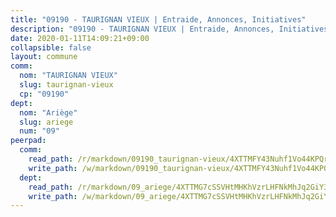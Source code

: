 ```yaml
---
title: "09190 - TAURIGNAN VIEUX | Entraide, Annonces, Initiatives"
description: "09190 - TAURIGNAN VIEUX | Entraide, Annonces, Initiatives"
date: 2020-01-11T14:09:21+09:00
collapsible: false
layout: commune
comm:
  nom: "TAURIGNAN VIEUX"
  slug: taurignan-vieux
  cp: "09190"
dept:
  nom: "Ariège"
  slug: ariege
  num: "09"
peerpad:
  comm:
    read_path: /r/markdown/09190_taurignan-vieux/4XTTMFY43Nuhf1Vo44KPQrcfnmUR25akh8jfHnqED9Z4CcGo8
    write_path: /w/markdown/09190_taurignan-vieux/4XTTMFY43Nuhf1Vo44KPQrcfnmUR25akh8jfHnqED9Z4CcGo8-K3TgUczfqY8SR1TQm3GAMvL9cbEC14WuGR7vKeZyF6sAHsRsDF5DESpqwNGZK2exk7r2WLir7moCSrydsMcLc2JnYYkR6nESNXN5bjtR1Wk6KLViLcKfWWfjUyREkWH9ELbhJyvE
  dept:
    read_path: /r/markdown/09_ariege/4XTTMG7cSSVHtMHKhVzrLHFNkMhJq2GiY37tW1RLaySvmC5m7
    write_path: /w/markdown/09_ariege/4XTTMG7cSSVHtMHKhVzrLHFNkMhJq2GiY37tW1RLaySvmC5m7-K3TgTss1C8HjViVkpwivQX7MahnqC11ekSJQuYEnrMDTmDE1FfJsoB9BatqQw5xZL2YVE8soFWdt5YbjPCiw8Nef7nnDAgssxyMxh5u11RAcuqPo3TLSQutK9TFNiNP3xhEoTkkD
---
```


